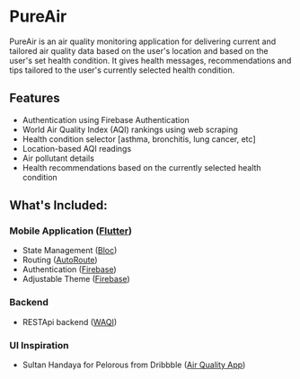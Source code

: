 #  PureAir
PureAir is an air quality monitoring application for delivering current and tailored air quality data based on the user's location and based on the user's set health condition. It gives health messages, recommendations and tips tailored to the user's currently selected health condition.

## Features
-  Authentication using Firebase Authentication
-  World Air Quality Index (AQI) rankings using web scraping
-  Health condition selector [asthma, bronchitis, lung cancer, etc]
-  Location-based AQI readings
-  Air pollutant details
-  Health recommendations based on the currently selected health condition

##  What's Included:
###  Mobile Application ([Flutter](./flutter/README.md))

-  State Management ([Bloc](https://pub.dev/packages/flutter_bloc))
-  Routing ([AutoRoute](https://pub.dev/packages/auto_route))
-  Authentication ([Firebase](https://pub.dev/packages/firebase_auth))
-  Adjustable Theme ([Firebase](https://pub.dev/packages/firebase_auth))

###  Backend
-  RESTApi backend ([WAQI](https://waqi.info))

###  UI Inspiration
-  Sultan Handaya for Pelorous from Dribbble ([Air Quality App](https://dribbble.com/shots/20036134-Air-Quality-App))
